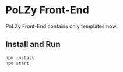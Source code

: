 PoLZy Front-End
===============

PoLZy Front-End contains only templates now.

Install and Run
---------------
```bash
npm install
npm start
```